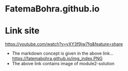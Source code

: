 # FatemaBohra.github.io
# Link site
https://youtube.com/watch?v=yXY3f9jw7fg&feature=share
* The markdown concept is given in the above link...
https://fatemabohra.github.io/img_index.PNG
* The above link contains image of module2-solution

